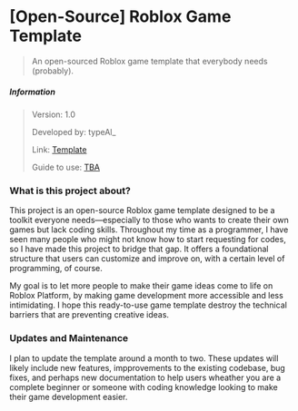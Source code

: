 # [Open-Source] Roblox Game Template
> An open-sourced Roblox game template that everybody needs (probably).

##### Information
> Version: 1.0
> 
> Developed by: typeAl_
> 
> Link: [Template](https://www.roblox.com/games/16549508083/Game-Template#!/about)
>
> Guide to use: [TBA](about:blank)

### What is this project about?
  This project is an open-source Roblox game template designed to be a toolkit everyone needs—especially to those who wants to create their own games but lack coding skills. Throughout my time as a programmer, I have seen many people who might not know how to start requesting for codes, so I have made this project to bridge that gap. It offers a foundational structure that users can customize and improve on, with a certain level of programming, of course.

  My goal is to let more people to make their game ideas come to life on Roblox Platform, by making game development more accessible and less intimidating. I hope this ready-to-use game template destroy the technical barriers that are preventing creative ideas.

### Updates and Maintenance
  I plan to update the template around a month to two. These updates will likely include new features, impprovements to the existing codebase, bug fixes, and perhaps new documentation to help users wheather you are a complete beginner or someone with coding knowledge looking to make their game development easier.
